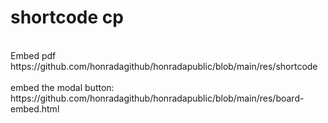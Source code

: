 # shortcode cp

<br>
Embed pdf
<br>
https://github.com/honradagithub/honradapublic/blob/main/res/shortcode
<br>
<br>
embed the modal button:
<br>
https://github.com/honradagithub/honradapublic/blob/main/res/board-embed.html
